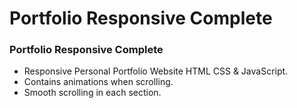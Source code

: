 # Portfolio Responsive Complete

### Portfolio Responsive Complete

- Responsive Personal Portfolio Website HTML CSS & JavaScript.
- Contains animations when scrolling.
- Smooth scrolling in each section.



